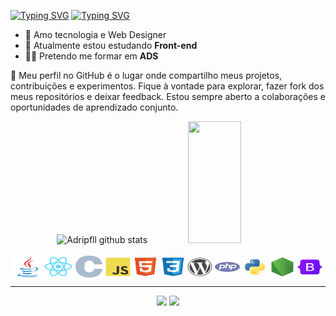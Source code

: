 [![Typing SVG](https://readme-typing-svg.demolab.com?font=Fira+Code&pause=1000&color=6847F7&random=false&width=435&lines=Hey+Guys!;Sou+o+Adryan+Lima;Mas+pode+me+chamar+de+Adrip;welcome%2C+everyone+%3C3)](https://git.io/typing-svg) [![Typing SVG](https://readme-typing-svg.demolab.com?font=Fira+Code&pause=1000&color=6847F7&random=false&width=435&lines=%E2%9C%8B%F0%9F%98%9C%F0%9F%A4%9A)](https://git.io/typing-svg)

- 🔭 Amo tecnologia e Web Designer
- 🌱 Atualmente estou estudando **Front-end**
- 👨‍💻 Pretendo me formar em **ADS**
  
🚀 Meu perfil no GitHub é o lugar onde compartilho meus projetos, contribuições e experimentos. Fique à vontade para explorar, fazer fork dos meus repositórios e deixar feedback. Estou sempre aberto a colaborações e oportunidades de aprendizado conjunto.

<div align="center">  
  <img width="49%" height="195px" src="https://github-readme-stats.vercel.app/api?username=Adripfll&show_icons=true&count_private=true&hide_border=true&title_color=4222FE&icon_color=4222FE&text_color=F1E8F8&bg_color=0d1117" alt="Adripfll github stats" />
  <img width="41%" height="195px" src="https://github-readme-stats.vercel.app/api/top-langs/?username=Adripfll&layout=compact&hide_border=true&title_color=4222FE&text_color=4222FE&bg_color=0d1117" />
</div>

<div style="display: inline_block" align="center"><br>
 <img align="center" alt="JAVA" height="35" width="45" src="https://github.com/devicons/devicon/blob/master/icons/java/java-original.svg">
  <img align="center" alt="React" height="35" width="45" src="https://github.com/devicons/devicon/blob/master/icons/react/react-original.svg">
  <img align="center" alt="C" height="35" width="45" src="https://github.com/devicons/devicon/blob/master/icons/c/c-original.svg">
  <img align="center" alt="JS" height="30" width="40" src="https://github.com/devicons/devicon/blob/master/icons/javascript/javascript-original.svg">
  <img align="center" alt="HTML" height="30" width="40" src="https://raw.githubusercontent.com/devicons/devicon/master/icons/html5/html5-original.svg">
  <img align="center" alt="CSS" height="30" width="40" src="https://raw.githubusercontent.com/devicons/devicon/master/icons/css3/css3-original.svg">
  <img align="center" alt="Wordpress" height="30" width="40" src="https://github.com/devicons/devicon/blob/master/icons/wordpress/wordpress-plain.svg">
   <img align="center" alt="PHP" height="30" width="40" src="https://github.com/devicons/devicon/blob/master/icons/php/php-plain.svg">
    <img align="center" alt="Python" height="30" width="40" src="https://github.com/devicons/devicon/blob/master/icons/python/python-original.svg">
  <img align="center" alt="NODE" height="30" width="40" src="https://github.com/devicons/devicon/blob/master/icons/nodejs/nodejs-original.svg">
<img align="center" alt="bootstrap" height="30" width="40" src="https://github.com/devicons/devicon/blob/master/icons/bootstrap/bootstrap-original.svg">
</div>
  
<hr>
 
<div  style="display: inline_block" align="center"> 
  <a href="https://instagram.com/adryanfll" target="_blank"><img src="https://img.shields.io/badge/-Instagram-%23E4405F?style=for-the-badge&logo=instagram&logoColor=white" target="_blank"></a>
  <a href = "mailto:juniorll7@hotmail.com"><img src="https://img.shields.io/badge/-Gmail-%23333?style=for-the-badge&logo=gmail&logoColor=white" target="_blank"></a>
</div>
